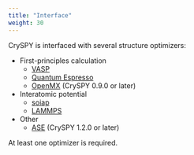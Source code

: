 ```yaml
---
title: "Interface"
weight: 30
---
```


CrySPY is interfaced with several structure optimizers:

+ First-principles calculation
  - [VASP](https://www.vasp.at)<i class="fas fa-external-link-alt"></i>
  - [Quantum Espresso](http://www.quantum-espresso.org)<i class="fas fa-external-link-alt"></i>
  - [OpenMX](http://www.openmx-square.org/)<i class="fas fa-external-link-alt"></i> (CrySPY 0.9.0 or later)
+ Interatomic potential
  - [soiap](https://github.com/nbsato/soiap)<i class="fas fa-external-link-alt"></i>
  - [LAMMPS](http://lammps.sandia.gov)<i class="fas fa-external-link-alt"></i>
+ Other
  - [ASE](https://wiki.fysik.dtu.dk/ase/)<i class="fas fa-external-link-alt"></i> (CrySPY 1.2.0 or later)

At least one optimizer is required.
